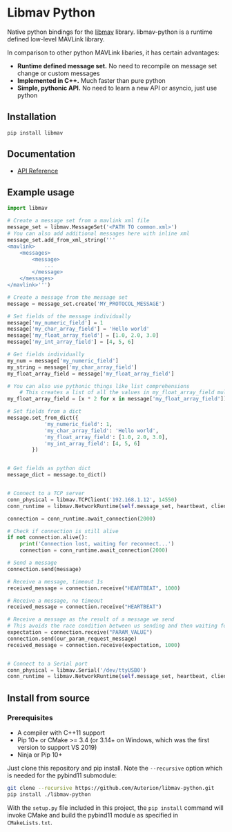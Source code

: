 # Libmav Python

Native python bindings for the [libmav](https://github.com/ThomasDebrunner/libmav) library.
libmav-python is a runtime defined low-level MAVLink library. 

In comparison to other python MAVLink libaries, it has certain advantages:

- **Runtime defined message set.** No need to recompile on message set change or custom messages
- **Implemented in C++.** Much faster than pure python
- **Simple, pythonic API.** No need to learn a new API or asyncio, just use python


## Installation

```
pip install libmav
```

## Documentation

- [API Reference](docs/build/docs/content/libmav.md)

## Example usage

```python
import libmav

# Create a message set from a mavlink xml file
message_set = libmav.MessageSet('<PATH TO common.xml>')
# You can also add additional messages here with inline xml
message_set.add_from_xml_string('''
<mavlink>
    <messages>
        <message>
            ...
        </message>
    </messages>
</mavlink>''')

# Create a message from the message set
message = message_set.create('MY_PROTOCOL_MESSAGE')

# Set fields of the message individually
message['my_numeric_field'] = 1
message['my_char_array_field'] = 'Hello world'
message['my_float_array_field'] = [1.0, 2.0, 3.0]
message['my_int_array_field'] = [4, 5, 6]

# Get fields individually
my_num = message['my_numeric_field']
my_string = message['my_char_array_field']
my_float_array_field = message['my_float_array_field']

# You can also use pythonic things like list comprehensions
    # This creates a list of all the values in my_float_array_field multiplied by 2
my_float_array_field = [x * 2 for x in message['my_float_array_field']]

# Set fields from a dict
message.set_from_dict({
            'my_numeric_field': 1,
            'my_char_array_field': 'Hello world',
            'my_float_array_field': [1.0, 2.0, 3.0],
            'my_int_array_field': [4, 5, 6]
        })


# Get fields as python dict
message_dict = message.to_dict()


# Connect to a TCP server
conn_physical = libmav.TCPClient('192.168.1.12', 14550)
conn_runtime = libmav.NetworkRuntime(self.message_set, heartbeat, client_physical)

connection = conn_runtime.await_connection(2000)

# Check if connection is still alive
if not connection.alive():
    print('Connection lost, waiting for reconnect...')
    connection = conn_runtime.await_connection(2000)

# Send a message
connection.send(message)

# Receive a message, timeout 1s
received_message = connection.receive("HEARTBEAT", 1000)

# Receive a message, no timeout
received_message = connection.receive("HEARTBEAT")

# Receive a message as the result of a message we send
# This avoids the race condition between us sending and then waiting for reception
expectation = connection.receive("PARAM_VALUE")
connection.send(our_param_request_message)
received_message = connection.receive(expectation, 1000)


# Connect to a Serial port
conn_physical = libmav.Serial('/dev/ttyUSB0')
conn_runtime = libmav.NetworkRuntime(self.message_set, heartbeat, client_physical)

```

## Install from source

### Prerequisites

* A compiler with C++11 support
* Pip 10+ or CMake >= 3.4 (or 3.14+ on Windows, which was the first version to support VS 2019)
* Ninja or Pip 10+

Just clone this repository and pip install. Note the `--recursive` option which is
needed for the pybind11 submodule:

```bash
git clone --recursive https://github.com/Auterion/libmav-python.git
pip install ./libmav-python
```

With the `setup.py` file included in this project, the `pip install` command will
invoke CMake and build the pybind11 module as specified in `CMakeLists.txt`.
